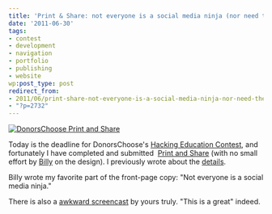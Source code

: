 ```yaml
---
title: 'Print & Share: not everyone is a social media ninja (nor need they be)'
date: '2011-06-30'
tags:
- contest
- development
- navigation
- portfolio
- publishing
- website
wp:post_type: post
redirect_from:
- 2011/06/print-share-not-everyone-is-a-social-media-ninja-nor-need-they-be/
- "?p=2732"
---
```


[ ![](/uploads/2011-06-30-Print-Share-not-everyone-is-a-social-media-ninja-nor-need-they-be/DonorsChoose-Print-and-Share-600x491.png "DonorsChoose Print and Share") ](/uploads/2011-06-30-Print-Share-not-everyone-is-a-social-media-ninja-nor-need-they-be/DonorsChoose-Print-and-Share.png)

Today is the deadline for DonorsChoose's [Hacking Education Contest](http://www.donorschoose.org/hacking-education), and fortunately I have completed and submitted  [Print and Share](http://printandshare.org) (with no small effort by [Billy](http://b.illbrown.com) on the design). I previously wrote about the [details](http://www.island94.org/2011/06/data-driven-content-first-design).

Billy wrote my favorite part of the front-page copy: "Not everyone is a social media ninja."

There is also a [awkward screencast](http://www.youtube.com/watch?v=hWnwdAc2D2k) by yours truly. "This is a great" indeed.
